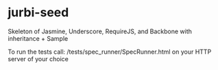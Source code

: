 jurbi-seed
==========

Skeleton of Jasmine, Underscore, RequireJS, and Backbone with inheritance + Sample



To run the tests call: /tests/spec_runner/SpecRunner.html on your HTTP server of your choice
